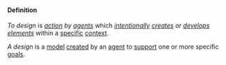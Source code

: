 #### Definition

*To design* is *[action](https://github.com/gcassel/Modular-Organization-Terminology/blob/master/terms/action.md) by [agents](https://github.com/gcassel/Modular-Organization-Terminology/blob/master/terms/agent.md)* which *[intentionally](https://github.com/gcassel/Modular-Organization-Terminology/blob/master/terms/intend.md) [creates](https://github.com/gcassel/Modular-Organization-Terminology/blob/master/terms/create.md) or [develops](https://github.com/gcassel/Modular-Organization-Terminology/blob/master/terms/develop.md) [elements](https://github.com/gcassel/Modular-Organization-Terminology/blob/master/terms/element.md)* within a [specific](https://github.com/gcassel/Modular-Organization-Terminology/blob/master/terms/specific.md) [context](https://github.com/gcassel/Modular-Organization-Terminology/blob/master/terms/context.md).

*A design* is a [model](https://github.com/gcassel/Modular-Organization-Terminology/blob/master/terms/model.md) [created](https://github.com/gcassel/Modular-Organization-Terminology/blob/master/terms/creation.md) by an [agent](https://github.com/gcassel/Modular-Organization-Terminology/blob/master/terms/agent.md) to [support](https://github.com/gcassel/Modular-Organization-Terminology/blob/master/terms/support.md) one or more specific [goals](https://github.com/gcassel/Modular-Organizing-Terminology/blob/master/terms/goal.md).

